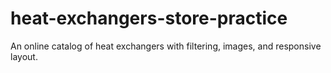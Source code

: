 # heat-exchangers-store-practice
An online catalog of heat exchangers with filtering, images, and responsive layout.
